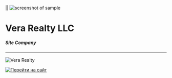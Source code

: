 || ![screenshot of sample](https://verarealty.github.io/assets/images/Logo-blue.png)


Vera Realty LLC
=====================


##### Site Company
---



![Vera Realty](https://verarealty.github.io/assets/images/search-on-map1.png)

[![Перейти на сайт](https://verarealty.github.io/assets/images/button2.png)](https://www.verarealty.com)
